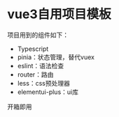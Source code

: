 # vue3自用项目模板

项目用到的组件如下：

- Typescript
- pinia：状态管理，替代vuex
- eslint：语法检查
- router：路由
- less：css预处理器
- elementui-plus：ui库

开箱即用
